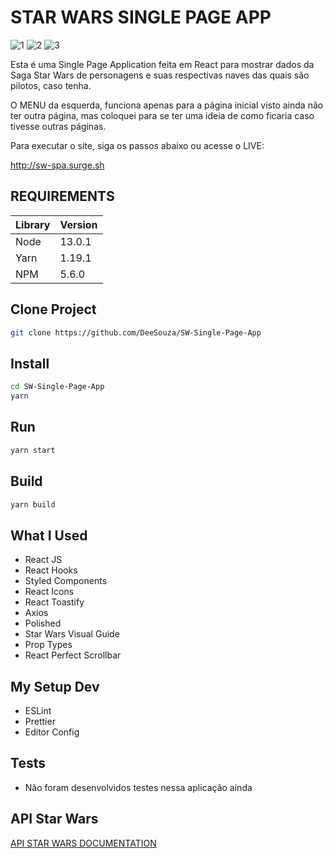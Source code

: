 # STAR WARS SINGLE PAGE APP

![1](https://img.shields.io/badge/16.9.0-React-blue?style=flat-square&logo=react)
![2](https://img.shields.io/badge/1.38.0-Visual%20Studio%20Code-orange?style=flat-square&logo=visual-studio-code)
![3](https://img.shields.io/badge/1.17.3-Yarn-lightblue?style=flat-square&logo=yarn)

Esta é uma Single Page Application feita em React para mostrar dados da Saga Star Wars de personagens e suas respectivas naves das quais são pilotos, caso tenha.

O MENU da esquerda, funciona apenas para a página inicial visto ainda não ter outra página, mas coloquei para se ter uma ideia de como ficaria caso tivesse outras páginas.

Para executar o site, siga os passos abaixo ou acesse o LIVE:

http://sw-spa.surge.sh

## REQUIREMENTS

| Library | Version |
| ------- | ------- |
| Node    | 13.0.1  |
| Yarn    | 1.19.1  |
| NPM     | 5.6.0   |

## Clone Project

```sh
git clone https://github.com/DeeSouza/SW-Single-Page-App
```

## Install

```sh
cd SW-Single-Page-App
yarn
```

## Run

```sh
yarn start
```

## Build

```sh
yarn build
```

## What I Used

-   React JS
-   React Hooks
-   Styled Components
-   React Icons
-   React Toastify
-   Axios
-   Polished
-   Star Wars Visual Guide
-   Prop Types
-   React Perfect Scrollbar

## My Setup Dev

-   ESLint
-   Prettier
-   Editor Config

## Tests

-   Não foram desenvolvidos testes nessa aplicação ainda

## API Star Wars

[API STAR WARS DOCUMENTATION](https://swapi.co/)
